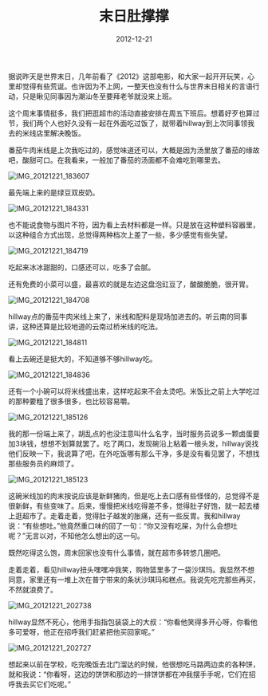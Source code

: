 ﻿---
title: "末日肚撑撑"
date: 2012-12-21
categories: 
  - "essay"
tags: 
  - "世界末日"
  - "过桥米线"
---

据说昨天是世界末日，几年前看了《2012》这部电影，和大家一起开开玩笑，心里却觉得有些荒诞。也许因为不上网，一整天也没有什么与世界末日相关的言语行动，只是瞅见同事因为潮汕冬至要拜老爷就没来上班。

这个周末事情挺多，我们把逛超市的活动直接安排在周五下班后。想着好歹也算过节，我们两个人也好久没有一起在外面吃过饭了，就带着hillway到上次同事领我去的米线店里解决晚饭。

番茄牛肉米线是上次我吃过的，感觉味道还可以，大概是因为汤里放了番茄的缘故吧，酸甜可口。在我看来，一般加了番茄的汤面都不会难吃到哪里去。

![IMG_20121221_183607](/images/8293556665_13eabcb2f8_z.jpg)

最先端上来的是绿豆双皮奶。<!--more-->

![IMG_20121221_184331](/images/8294609558_83eff3c390_z.jpg)

也不能说食物与图片不符，因为看上去材料都是一样。只是放在这种塑料容器里，以这种组合方式出现，总觉得两种档次上差了一些，多少感觉有些失望。

![IMG_20121221_184719](/images/8293553377_3eae7c099f_z.jpg)

吃起来冰冰甜甜的，口感还可以，吃多了会腻。

还有免费的小菜可以盛，最喜欢的就是左边这盘泡豇豆了，酸酸脆脆，很开胃。

![IMG_20121221_184708](/images/8293554227_4eefaea23e_z.jpg)

hillway点的番茄牛肉米线上来了，米线和配料是现场加进去的。听云南的同事讲，这种还算是比较地道的云南过桥米线的吃法。

![IMG_20121221_184811](/images/8294605998_0882f51423_z.jpg)

看上去碗还是挺大的，不知道够不够hillway吃。

![IMG_20121221_184836](/images/8294605342_a182c18175_z.jpg)

还有一个小碗可以将米线盛出来，这样吃起来不会太烫吧。米饭比之前上大学吃过的那种要粗了很多很多，也比较容易嚼。

![IMG_20121221_185126](/images/8294603614_21a5e35b5c_z.jpg)

我的那一份端上来了，胡乱点的也没注意叫什么名字，当时服务员说多一颗卤蛋要加3块钱，想想不划算就罢了。吃了两口，发现碗沿上粘着一根头发，hillway说找他们反映一下，我说算了吧，在外吃饭哪有那么干净，多是没有看见罢了，不想找那些服务员的麻烦了。

![IMG_20121221_185123](/images/8293550669_eb4e198a7a_z.jpg)

这碗米线加的肉末按说应该是新鲜猪肉，但是吃上去口感有些怪怪的，总觉得不是很新鲜，有些变味了。后来，慢慢把米线吃得差不多，觉得肚子好饱，就一起去楼上逛超市了。走着走着，觉得肚子越发的胀痛，还有一些反胃。我和hillway说：“有些想吐。”他竟然重口味的回了一句：“你又没有吃屎，为什么会想吐呢？”无言以对，不知他怎么想出的这一句。

既然吃得这么饱，周末回家也没有什么事情，就在超市多转悠几圈吧。

走着走着，看见hillway扭头嘿嘿冲我笑，购物篮里多了一袋沙琪玛。我显然不想同意，家里还有一堆上次在普宁带来的条状沙琪玛和糕点。我说先吃完那些再买，不然就浪费了。

![IMG_20121221_202738](/images/8293547735_d67ba5ecf5_z.jpg)

hillway显然不死心，他用手指指包装袋上的大叔：“你看他笑得多开心呀，你看他多可爱呀，他正在招呼我们赶紧把他买回家呢。”

![IMG_20121221_202727](/images/8294602940_15d41a4985_z.jpg)

想起来以前在学校，吃完晚饭去北门溜达的时候，他很想吃马路两边卖的各种饼，就和我说：“你看呀，这边的饼饼和那边的一排饼饼都在冲我摆手手呢，它们在招呼我去买它们吃呢。”
